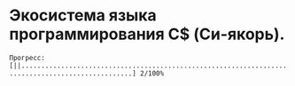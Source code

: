 # Экосистема языка программирования C$ (Си-якорь).
``` Прогресс: [||..................................................................................................] 2/100% ```
